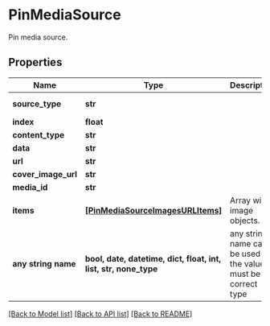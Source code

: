 # PinMediaSource

Pin media source.

## Properties
Name | Type | Description | Notes
------------ | ------------- | ------------- | -------------
**source_type** | **str** |  | defaults to "multiple_image_urls"
**index** | **float** |  | [optional] 
**content_type** | **str** |  | [optional] 
**data** | **str** |  | [optional] 
**url** | **str** |  | [optional] 
**cover_image_url** | **str** |  | [optional] 
**media_id** | **str** |  | [optional] 
**items** | [**[PinMediaSourceImagesURLItems]**](PinMediaSourceImagesURLItems.md) | Array with image objects. | [optional] 
**any string name** | **bool, date, datetime, dict, float, int, list, str, none_type** | any string name can be used but the value must be the correct type | [optional]

[[Back to Model list]](../README.md#documentation-for-models) [[Back to API list]](../README.md#documentation-for-api-endpoints) [[Back to README]](../README.md)


